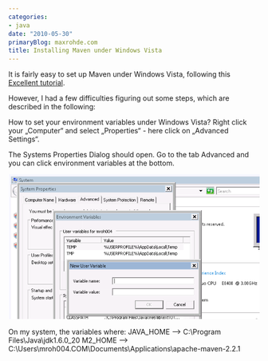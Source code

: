 ```yaml
---
categories:
- java
date: "2010-05-30"
primaryBlog: maxrohde.com
title: Installing Maven under Windows Vista
---
```


It is fairly easy to set up Maven under Windows Vista, following this [Excellent tutorial](http://www.avajava.com/tutorials/lessons/what-is-maven-and-how-do-i-install-it.html).

However, I had a few difficulties figuring out some steps, which are described in the following:

How to set your environment variables under Windows Vista? Right click your „Computer“ and select „Properties“ - here click on „Advanced Settings“.

The Systems Properties Dialog should open. Go to the tab Advanced and you can click environment variables at the bottom.

![bildschirmfoto2010-05-30um15-31-20.png](images/bildschirmfoto2010-05-30um15-31-20.png)

On my system, the variables where: JAVA_HOME --> C:\\Program Files\\Java\\jdk1.6.0_20 M2_HOME --> C:\\Users\\mroh004.COM\\Documents\\Applications\\apache-maven-2.2.1